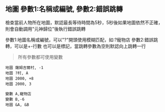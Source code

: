 ## 地圖 參數1:名稱或編號, 參數2:錯誤跳轉
檢查當前人物所在地圖，默認最長等待時間為5秒，5秒後如果地圖依然不正確，則會自動調用"元神歸位"後執行錯誤跳轉

參數1:地圖名稱或編號，可以"?"開頭使用模糊匹配，如:?寵物店
參數2:錯誤跳轉，可以是+-行數 也可以是標記，當跳轉參數為空則默認向上跳轉一行

> 所有參數都可使用變數

```
地圖 薩姆吉爾村, -1
地圖 ?村, A
地圖 2000, +8
地圖 2000, 3

變數 A,寵物店
變數 B,-6
地圖 &A, &B



```

